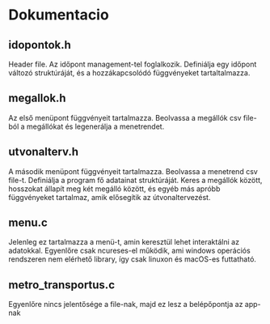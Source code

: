 # Dokumentacio

## idopontok.h

Header file. Az időpont management-tel foglalkozik. Definiálja egy időpont változó struktúráját, és a hozzákapcsolódó függvényeket tartaltalmazza.

## megallok.h

Az első menüpont függvényeit tartalmazza. Beolvassa a megállók csv file-ból a megállókat és legenerálja a menetrendet.

## utvonalterv.h

A második menüpont függvényeit tartalmazza. Beolvassa a menetrend csv file-t. Definiálja a program fő adatainat struktúráját. Keres a megállók között, hosszokat állapít meg két megálló között, és egyéb más apróbb függvényeket tartalmaz, amik elősegítik az útvonaltervezést.

## menu.c

Jelenleg ez tartalmazza a menü-t, amin keresztül lehet interaktálni az adatokkal. Egyenlőre csak ncureses-el működik, ami windows operációs rendszeren nem elérhető library, így csak linuxon és macOS-es futtatható.

## metro_transportus.c

Egyenlőre nincs jelentősége a file-nak, majd ez lesz a belépőpontja az app-nak
